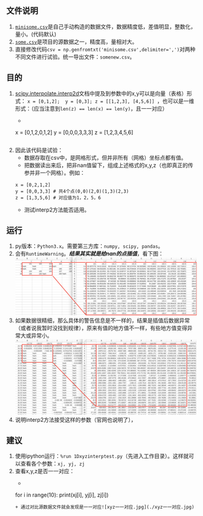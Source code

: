 ## 文件说明
1. [`minisome.csv`](./minisome.csv)是自己手动构造的数据文件，数据精度低，差值明显，整数化，量小。(代码默认)
2. [`some.csv`](./some.csv)是项目的源数据之一，精度高，量相对大。
3. 直接修改代码`csv = np.genfromtxt('minisome.csv',delimiter=',')`对两种不同文件进行试验。统一导出文件：`somenew.csv`。

## 目的
1. [scipy.interpolate.interp2d](https://docs.scipy.org/doc/scipy/reference/generated/scipy.interpolate.interp2d.html#scipy.interpolate.interp2d)文档中提及到参数中的x,y可以是向量（表格）形式：
`x = [0,1,2];  y = [0,3]; z = [[1,2,3], [4,5,6]] `，也可以是一维形式：（应当注意到`len(z) == len(x) == len(y)`，且一一对应）
    + ```
    x = [0,1,2,0,1,2]
    y = [0,0,0,3,3,3]
    z = [1,2,3,4,5,6]
    ```
2. 因此该代码是试验：
    + 数据存取在csv中，是网格形式，但并非所有（网格）坐标点都有值。
    + 把数据读出来后，把非nan值留下，组成上述格式的x,y,z（也即真正的传参并非一个网格）。例如：
    ```
    x = [0,2,1,2]
    y = [0,0,3,3] # 共4个点(0,0)(2,0)(1,3)(2,3)
    z = [1,3,5,6] # 对应值为1，2，5，6
    ```
    + 测试interp2方法能否适用。

## 运行
1. py版本：`Python3.x`。需要第三方库：`numpy, scipy, pandas`。
2. 会有`RuntimeWarning`。***结果其实就是给nan的点插值***，看下图：![插值前后数据对比图（局部）1.jpg](./插值前后数据对比图（局部）1.jpg)
3. 如果数据很精细，那么具体的警告信息是不一样的，结果是插值后数据异常（或者说我暂时没找到规律），原来有值的地方值不一样，有些地方值变得异常大或异常小。![插值前后数据对比图（局部）2.jpg](./插值前后数据对比图（局部）2.jpg)
3. 说明interp2方法接受这样的参数（官网也说明了），

## 建议
1. 使用ipython运行：`%run 1Dxyzinterptest.py`（先进入工作目录）。这样就可以查看各个参数：`xj, yj, zj`
2. 查看x,y,z是否一一对应：
    + ```
    for i in range(10):
        print(xj[i], yj[i], zj[i])
    ```
    + 通过对比源数据文件就会发现是一一对应![xyz一一对应.jpg](./xyz一一对应.jpg)